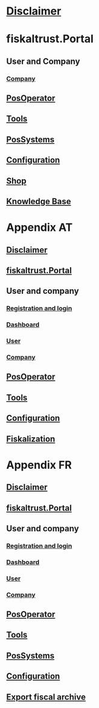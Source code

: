 # [Disclaimer](handbook-general/disclaimer.md)

# fiskaltrust.Portal
## User and Company
### [Company](handbook-general/company.md)
## [PosOperator](handbook-general/posoperator.md)
## [Tools](handbook-general/tools.md)
## [PosSystems](handbook-general/possystems.md)
## [Configuration](handbook-general/configuration.md)
## [Shop](handbook-general/shop.md)
## [Knowledge Base](handbook-general/knowledgebase.md)

# Appendix AT
## [Disclaimer](handbook-at/disclaimer.md)
## [fiskaltrust.Portal](handbook-at/portal.md)
## User and company
### [Registration and login](handbook-at/registration-login.md)
### [Dashboard](handbook-at/dashboard.md)
### [User](handbook-at/user.md)
### [Company](handbook-at/company.md)
## [PosOperator](handbook-at/posoperator.md)
## [Tools](handbook-at/tools.md)
## [Configuration](handbook-at/configuration.md)
## [Fiskalization](handbook-at/fiskalization.md)

# Appendix FR
## [Disclaimer](handbook-fr/disclaimer.md)
## [fiskaltrust.Portal](handbook-fr/portal.md)
## User and company
### [Registration and login](handbook-fr/registration-login.md)
### [Dashboard](handbook-fr/dashboard.md)
### [User](handbook-fr/user.md)
### [Company](handbook-fr/company.md)
## [PosOperator](handbook-fr/posoperator.md)
## [Tools](handbook-fr/tools.md)
## [PosSystems](handbook-fr/possystems.md)
## [Configuration](handbook-fr/configuration.md)
## [Export fiscal archive](handbook-fr/fiscal-archive.md)
